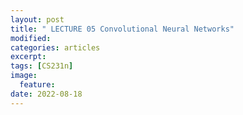 ```yaml
---
layout: post
title: " LECTURE 05 Convolutional Neural Networks"
modified:
categories: articles
excerpt:
tags: [CS231n]
image:
  feature:
date: 2022-08-18
---
```


